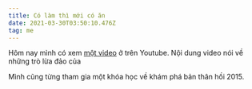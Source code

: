 ```yaml
---
title: Có làm thì mới có ăn
date: 2021-03-30T03:50:10.476Z
tag: me
---
```

Hôm nay mình có xem [một video](https://youtu.be/TuT2eOQvHug) ở trên Youtube. Nội dung video nói về những trò lừa đảo của 

Mình cũng từng tham gia một khóa học về khám phá bản thân hồi 2015.
